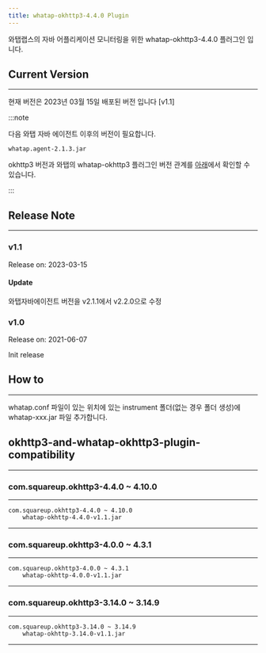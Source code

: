 ```yaml
---
title: whatap-okhttp3-4.4.0 Plugin
---
```


와탭랩스의 자바 어플리케이션 모니터링을 위한 whatap-okhttp3-4.4.0 플러그인 입니다.

## Current Version

---

현재 버전은 2023년 03월 15일 배포된 버전 입니다 [v1.1]

:::note

다음 와탭 자바 에이전트 이후의 버전이 필요합니다.

```
whatap.agent-2.1.3.jar
```

okhttp3 버전과 와탭의 whatap-okhttp3 플러그인 버전 관계를 [아래](#okhttp3-and-whatap-okhttp3-plugin-compatibility)에서 확인할 수 있습니다.

:::

## Release Note

---

### v1.1

Release on: 2023-03-15

#### Update

와탭자바에이전트 버전을 v2.1.1에서 v2.2.0으로 수정

### v1.0

Release on: 2021-06-07

Init release

## How to

---

whatap.conf 파일이 있는 위치에 있는 instrument 폴더(없는 경우 폴더 생성)에 whatap-xxx.jar 파일 추가합니다.

## okhttp3-and-whatap-okhttp3-plugin-compatibility

---

### com.squareup.okhttp3-4.4.0 ~ 4.10.0

---
    com.squareup.okhttp3-4.4.0 ~ 4.10.0
        whatap-okhttp-4.4.0-v1.1.jar
---

### com.squareup.okhttp3-4.0.0 ~ 4.3.1

---
    com.squareup.okhttp3-4.0.0 ~ 4.3.1
        whatap-okhttp-4.0.0-v1.1.jar
---

### com.squareup.okhttp3-3.14.0 ~ 3.14.9

---
    com.squareup.okhttp3-3.14.0 ~ 3.14.9
        whatap-okhttp-3.14.0-v1.1.jar
---
